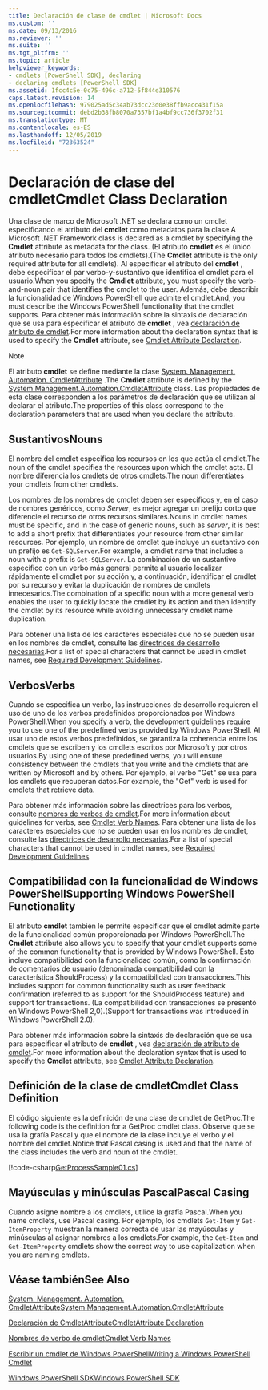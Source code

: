 ```yaml
---
title: Declaración de clase de cmdlet | Microsoft Docs
ms.custom: ''
ms.date: 09/13/2016
ms.reviewer: ''
ms.suite: ''
ms.tgt_pltfrm: ''
ms.topic: article
helpviewer_keywords:
- cmdlets [PowerShell SDK], declaring
- declaring cmdlets [PowerShell SDK]
ms.assetid: 1fcc4c5e-0c75-496c-a712-5f844e310576
caps.latest.revision: 14
ms.openlocfilehash: 979025ad5c34ab73dcc23d0e38ffb9acc431f15a
ms.sourcegitcommit: debd2b38fb8070a7357bf1a4bf9cc736f3702f31
ms.translationtype: MT
ms.contentlocale: es-ES
ms.lasthandoff: 12/05/2019
ms.locfileid: "72363524"
---
```

# <a name="cmdlet-class-declaration"></a><span data-ttu-id="8d287-102">Declaración de clase del cmdlet</span><span class="sxs-lookup"><span data-stu-id="8d287-102">Cmdlet Class Declaration</span></span>

<span data-ttu-id="8d287-103">Una clase de marco de Microsoft .NET se declara como un cmdlet especificando el atributo del **cmdlet** como metadatos para la clase.</span><span class="sxs-lookup"><span data-stu-id="8d287-103">A Microsoft .NET Framework class is declared as a cmdlet by specifying the **Cmdlet** attribute as metadata for the class.</span></span> <span data-ttu-id="8d287-104">(El atributo **cmdlet** es el único atributo necesario para todos los cmdlets).</span><span class="sxs-lookup"><span data-stu-id="8d287-104">(The **Cmdlet** attribute is the only required attribute for all cmdlets).</span></span> <span data-ttu-id="8d287-105">Al especificar el atributo del **cmdlet** , debe especificar el par verbo-y-sustantivo que identifica el cmdlet para el usuario.</span><span class="sxs-lookup"><span data-stu-id="8d287-105">When you specify the **Cmdlet** attribute, you must specify the verb-and-noun pair that identifies the cmdlet to the user.</span></span> <span data-ttu-id="8d287-106">Además, debe describir la funcionalidad de Windows PowerShell que admite el cmdlet.</span><span class="sxs-lookup"><span data-stu-id="8d287-106">And, you must describe the Windows PowerShell functionality that the cmdlet supports.</span></span> <span data-ttu-id="8d287-107">Para obtener más información sobre la sintaxis de declaración que se usa para especificar el atributo de **cmdlet** , vea [declaración de atributo de cmdlet](./cmdlet-attribute-declaration.md).</span><span class="sxs-lookup"><span data-stu-id="8d287-107">For more information about the declaration syntax that is used to specify the **Cmdlet** attribute, see [Cmdlet Attribute Declaration](./cmdlet-attribute-declaration.md).</span></span>

> [!NOTE]
> <span data-ttu-id="8d287-108">El atributo **cmdlet** se define mediante la clase [System. Management. Automation. CmdletAttribute](/dotnet/api/System.Management.Automation.CmdletAttribute) .</span><span class="sxs-lookup"><span data-stu-id="8d287-108">The **Cmdlet** attribute is defined by the [System.Management.Automation.CmdletAttribute](/dotnet/api/System.Management.Automation.CmdletAttribute) class.</span></span> <span data-ttu-id="8d287-109">Las propiedades de esta clase corresponden a los parámetros de declaración que se utilizan al declarar el atributo.</span><span class="sxs-lookup"><span data-stu-id="8d287-109">The properties of this class correspond to the declaration parameters that are used when you declare the attribute.</span></span>

## <a name="nouns"></a><span data-ttu-id="8d287-110">Sustantivos</span><span class="sxs-lookup"><span data-stu-id="8d287-110">Nouns</span></span>

<span data-ttu-id="8d287-111">El nombre del cmdlet especifica los recursos en los que actúa el cmdlet.</span><span class="sxs-lookup"><span data-stu-id="8d287-111">The noun of the cmdlet specifies the resources upon which the cmdlet acts.</span></span> <span data-ttu-id="8d287-112">El nombre diferencia los cmdlets de otros cmdlets.</span><span class="sxs-lookup"><span data-stu-id="8d287-112">The noun differentiates your cmdlets from other cmdlets.</span></span>

<span data-ttu-id="8d287-113">Los nombres de los nombres de cmdlet deben ser específicos y, en el caso de nombres genéricos, como *Server*, es mejor agregar un prefijo corto que diferencie el recurso de otros recursos similares.</span><span class="sxs-lookup"><span data-stu-id="8d287-113">Nouns in cmdlet names must be specific, and in the case of generic nouns, such as *server*, it is best to add a short prefix that differentiates your resource from other similar resources.</span></span> <span data-ttu-id="8d287-114">Por ejemplo, un nombre de cmdlet que incluye un sustantivo con un prefijo es `Get-SQLServer`.</span><span class="sxs-lookup"><span data-stu-id="8d287-114">For example, a cmdlet name that includes a noun with a prefix is `Get-SQLServer`.</span></span> <span data-ttu-id="8d287-115">La combinación de un sustantivo específico con un verbo más general permite al usuario localizar rápidamente el cmdlet por su acción y, a continuación, identificar el cmdlet por su recurso y evitar la duplicación de nombres de cmdlets innecesarios.</span><span class="sxs-lookup"><span data-stu-id="8d287-115">The combination of a specific noun with a more general verb enables the user to quickly locate the cmdlet by its action and then identify the cmdlet by its resource while avoiding unnecessary cmdlet name duplication.</span></span>

<span data-ttu-id="8d287-116">Para obtener una lista de los caracteres especiales que no se pueden usar en los nombres de cmdlet, consulte las [directrices de desarrollo necesarias](./required-development-guidelines.md).</span><span class="sxs-lookup"><span data-stu-id="8d287-116">For a list of special characters that cannot be used in cmdlet names, see [Required Development Guidelines](./required-development-guidelines.md).</span></span>

## <a name="verbs"></a><span data-ttu-id="8d287-117">Verbos</span><span class="sxs-lookup"><span data-stu-id="8d287-117">Verbs</span></span>

<span data-ttu-id="8d287-118">Cuando se especifica un verbo, las instrucciones de desarrollo requieren el uso de uno de los verbos predefinidos proporcionados por Windows PowerShell.</span><span class="sxs-lookup"><span data-stu-id="8d287-118">When you specify a verb, the development guidelines require you to use one of the predefined verbs provided by Windows PowerShell.</span></span> <span data-ttu-id="8d287-119">Al usar uno de estos verbos predefinidos, se garantiza la coherencia entre los cmdlets que se escriben y los cmdlets escritos por Microsoft y por otros usuarios.</span><span class="sxs-lookup"><span data-stu-id="8d287-119">By using one of these predefined verbs, you will ensure consistency between the cmdlets that you write and the cmdlets that are written by Microsoft and by others.</span></span> <span data-ttu-id="8d287-120">Por ejemplo, el verbo "Get" se usa para los cmdlets que recuperan datos.</span><span class="sxs-lookup"><span data-stu-id="8d287-120">For example, the "Get" verb is used for cmdlets that retrieve data.</span></span>

<span data-ttu-id="8d287-121">Para obtener más información sobre las directrices para los verbos, consulte [nombres de verbos de cmdlet](./approved-verbs-for-windows-powershell-commands.md).</span><span class="sxs-lookup"><span data-stu-id="8d287-121">For more information about guidelines for verbs, see [Cmdlet Verb Names](./approved-verbs-for-windows-powershell-commands.md).</span></span> <span data-ttu-id="8d287-122">Para obtener una lista de los caracteres especiales que no se pueden usar en los nombres de cmdlet, consulte las [directrices de desarrollo necesarias](./required-development-guidelines.md).</span><span class="sxs-lookup"><span data-stu-id="8d287-122">For a list of special characters that cannot be used in cmdlet names, see [Required Development Guidelines](./required-development-guidelines.md).</span></span>

## <a name="supporting-windows-powershell-functionality"></a><span data-ttu-id="8d287-123">Compatibilidad con la funcionalidad de Windows PowerShell</span><span class="sxs-lookup"><span data-stu-id="8d287-123">Supporting Windows PowerShell Functionality</span></span>

<span data-ttu-id="8d287-124">El atributo **cmdlet** también le permite especificar que el cmdlet admite parte de la funcionalidad común proporcionada por Windows PowerShell.</span><span class="sxs-lookup"><span data-stu-id="8d287-124">The **Cmdlet** attribute also allows you to specify that your cmdlet supports some of the common functionality that is provided by Windows PowerShell.</span></span> <span data-ttu-id="8d287-125">Esto incluye compatibilidad con la funcionalidad común, como la confirmación de comentarios de usuario (denominada compatibilidad con la característica ShouldProcess) y la compatibilidad con transacciones.</span><span class="sxs-lookup"><span data-stu-id="8d287-125">This includes support for common functionality such as user feedback confirmation (referred to as support for the ShouldProcess feature) and support for transactions.</span></span> <span data-ttu-id="8d287-126">(La compatibilidad con transacciones se presentó en Windows PowerShell 2,0).</span><span class="sxs-lookup"><span data-stu-id="8d287-126">(Support for transactions was introduced in Windows PowerShell 2.0).</span></span>

<span data-ttu-id="8d287-127">Para obtener más información sobre la sintaxis de declaración que se usa para especificar el atributo de **cmdlet** , vea [declaración de atributo de cmdlet](./cmdlet-attribute-declaration.md).</span><span class="sxs-lookup"><span data-stu-id="8d287-127">For more information about the declaration syntax that is used to specify the **Cmdlet** attribute, see [Cmdlet Attribute Declaration](./cmdlet-attribute-declaration.md).</span></span>

## <a name="cmdlet-class-definition"></a><span data-ttu-id="8d287-128">Definición de la clase de cmdlet</span><span class="sxs-lookup"><span data-stu-id="8d287-128">Cmdlet Class Definition</span></span>

<span data-ttu-id="8d287-129">El código siguiente es la definición de una clase de cmdlet de GetProc.</span><span class="sxs-lookup"><span data-stu-id="8d287-129">The following code is the definition for a GetProc cmdlet class.</span></span> <span data-ttu-id="8d287-130">Observe que se usa la grafía Pascal y que el nombre de la clase incluye el verbo y el nombre del cmdlet.</span><span class="sxs-lookup"><span data-stu-id="8d287-130">Notice that Pascal casing is used and that the name of the class includes the verb and noun of the cmdlet.</span></span>

[!code-csharp[GetProcessSample01.cs](../../../../powershell-sdk-samples/SDK-2.0/csharp/GetProcessSample01/GetProcessSample01.cs#L33-L34 "GetProcessSample01.cs")]

## <a name="pascal-casing"></a><span data-ttu-id="8d287-131">Mayúsculas y minúsculas Pascal</span><span class="sxs-lookup"><span data-stu-id="8d287-131">Pascal Casing</span></span>

<span data-ttu-id="8d287-132">Cuando asigne nombre a los cmdlets, utilice la grafía Pascal.</span><span class="sxs-lookup"><span data-stu-id="8d287-132">When you name cmdlets, use Pascal casing.</span></span> <span data-ttu-id="8d287-133">Por ejemplo, los cmdlets `Get-Item` y `Get-ItemProperty` muestran la manera correcta de usar las mayúsculas y minúsculas al asignar nombres a los cmdlets.</span><span class="sxs-lookup"><span data-stu-id="8d287-133">For example, the `Get-Item` and `Get-ItemProperty` cmdlets show the correct way to use capitalization when you are naming cmdlets.</span></span>

## <a name="see-also"></a><span data-ttu-id="8d287-134">Véase también</span><span class="sxs-lookup"><span data-stu-id="8d287-134">See Also</span></span>

[<span data-ttu-id="8d287-135">System. Management. Automation. CmdletAttribute</span><span class="sxs-lookup"><span data-stu-id="8d287-135">System.Management.Automation.CmdletAttribute</span></span>](/dotnet/api/System.Management.Automation.CmdletAttribute)

[<span data-ttu-id="8d287-136">Declaración de CmdletAttribute</span><span class="sxs-lookup"><span data-stu-id="8d287-136">CmdletAttribute Declaration</span></span>](./cmdlet-attribute-declaration.md)

[<span data-ttu-id="8d287-137">Nombres de verbo de cmdlet</span><span class="sxs-lookup"><span data-stu-id="8d287-137">Cmdlet Verb Names</span></span>](./approved-verbs-for-windows-powershell-commands.md)

[<span data-ttu-id="8d287-138">Escribir un cmdlet de Windows PowerShell</span><span class="sxs-lookup"><span data-stu-id="8d287-138">Writing a Windows PowerShell Cmdlet</span></span>](./writing-a-windows-powershell-cmdlet.md)

[<span data-ttu-id="8d287-139">Windows PowerShell SDK</span><span class="sxs-lookup"><span data-stu-id="8d287-139">Windows PowerShell SDK</span></span>](../windows-powershell-reference.md)
